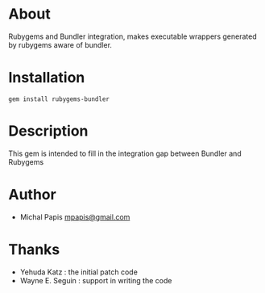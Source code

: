 # About

Rubygems and Bundler integration, makes executable wrappers generated by rubygems aware of bundler.

# Installation

    gem install rubygems-bundler

# Description

This gem is intended to fill in the integration gap between Bundler and Rubygems

# Author

 - Michal Papis <mpapis@gmail.com>

# Thanks

 - Yehuda Katz : the initial patch code
 - Wayne E. Seguin : support in writing the code
